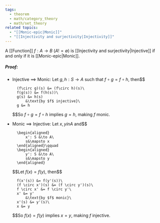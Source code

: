 ```yaml
---
tags:
  - theorem
  - math/category_theory
  - math/set_theory
related topics:
  - "[[Monic-epic|Monic]]"
  - "[[Injectivity and surjectivity|Injectivity]]"
---
```

A [[Function]] $f:A\to B$ ($A != \emptyset$) is [[Injectivity and surjectivity|Injective]] if and only if it is [[Monic-epic|Monic]].
##### Proof:
- Injective $\implies$ Monic:
	Let $g,h: S \to A$ such that $f \circ g = f \circ h$, then$$
	
		(f\circ g)(s) &= (f\circ h)(s)\
		f(g(s)) &= f(h(s))\
		g(s) &= h(s)
			&\text{by $f$ injective}\
		g &= h
	
	$$So $f \circ g = f \circ h$ implies $g = h$, making $f$ monic.
- Monic $\implies$ Injective:
	Let $x,y in A$ and$$
	
		\begin{aligned}
			x': S &\to A\
			s&\mapsto x
		\end{aligned}\qquad
		\begin{aligned}
			y': S &\to A\
			s&\mapsto y
		\end{aligned}
	
	$$Let $f(x) = f(y)$, then$$
	
		f(x'(s)) &= f(y'(s))\
		(f \circ x')(s) &= (f \circ y')(s)\
		f \circ x' &= f \circ y'\
		x' &= y'
			&\text{by $f$ monic}\
		x'(s) &= y'(s)\
		x &= y
	
	$$So $f(x) = f(y)$ implies $x=y$, making $f$ injective.